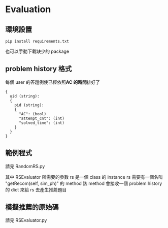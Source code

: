 # Evaluation

## 環境設置
```
pip install requirements.txt
```
也可以手動下載缺少的 package

## problem history 格式

每個 user 的答題例使已經依照**AC 的時間**排好了

```
{
  uid (string):
  {
    pid (string):
    {
      "AC": (bool)
      "attempt_cnt": (int)
      "solved_time": (int)
    }
  }
}
```

## 範例程式
請見 RandomRS.py

其中 RSEvaluator 所需要的參數 rs 是一個 class 的 instance
rs 需要有一個名叫 "getRecom(self, sim_ph)" 的 method
該 method 會接收一個 problem history 的 dict 來給 rs 去產生推薦題目

## 模擬推薦的原始碼
請見 RSEvaluator.py
